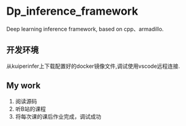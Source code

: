 # Dp_inference_framework
Deep learning inference framework, based on cpp、armadillo.

## 开发环境
从kuiperinfer上下载配置好的docker镜像文件,调试使用vscode远程连接.

## My work
1. 阅读源码
2. 听B站的课程
3. 将每次课的课后作业完成，调试成功
